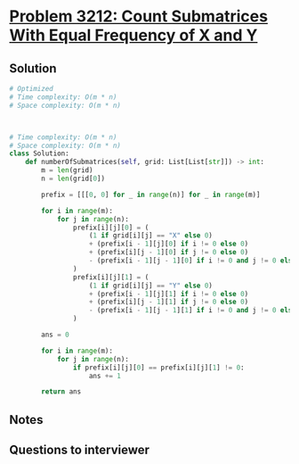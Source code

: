 # [Problem 3212: Count Submatrices With Equal Frequency of X and Y](https://leetcode.com/problems/count-submatrices-with-equal-frequency-of-x-and-y/)

## Solution

```py
# Optimized
# Time complexity: O(m * n)
# Space complexity: O(m * n)



# Time complexity: O(m * n)
# Space complexity: O(m * n)
class Solution:
    def numberOfSubmatrices(self, grid: List[List[str]]) -> int:
        m = len(grid)
        n = len(grid[0])

        prefix = [[[0, 0] for _ in range(n)] for _ in range(m)]

        for i in range(m):
            for j in range(n):
                prefix[i][j][0] = (
                    (1 if grid[i][j] == "X" else 0)
                    + (prefix[i - 1][j][0] if i != 0 else 0)
                    + (prefix[i][j - 1][0] if j != 0 else 0)
                    - (prefix[i - 1][j - 1][0] if i != 0 and j != 0 else 0)
                )
                prefix[i][j][1] = (
                    (1 if grid[i][j] == "Y" else 0)
                    + (prefix[i - 1][j][1] if i != 0 else 0)
                    + (prefix[i][j - 1][1] if j != 0 else 0)
                    - (prefix[i - 1][j - 1][1] if i != 0 and j != 0 else 0)
                )

        ans = 0

        for i in range(m):
            for j in range(n):
                if prefix[i][j][0] == prefix[i][j][1] != 0:
                    ans += 1

        return ans
```

## Notes

## Questions to interviewer

